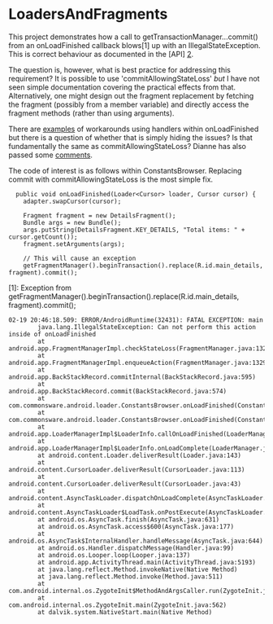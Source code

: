 LoadersAndFragments
===================

This project demonstrates how a call to getTransactionManager...commit() from an onLoadFinished callback blows[1] up with an IllegalStateException.  This is correct behaviour as documented in the [API] [2].

The question is, however, what is best practice for addressing this requirement?  It is possible to use 'commitAllowingStateLoss' _but_ I have not seen simple documentation covering the practical effects from that.  Alternatively, one might design out the fragment replacement by fetching the fragment (possibly from a member variable) and directly access the fragment methods (rather than using arguments).
 
There are [examples][3] of workarounds using handlers within onLoadFinished but there is a question of whether that is simply hiding the issues?  Is that fundamentally the same as commitAllowingStateLoss?
Dianne has also passed some [comments][4].

The code of interest is as follows within ConstantsBrowser.  Replacing commit with commitAllowingStateLoss is the most simple fix.

```
  public void onLoadFinished(Loader<Cursor> loader, Cursor cursor) {
    adapter.swapCursor(cursor);
    
    Fragment fragment = new DetailsFragment();
    Bundle args = new Bundle();
    args.putString(DetailsFragment.KEY_DETAILS, "Total items: " + cursor.getCount());
    fragment.setArguments(args);
    
    // This will cause an exception
    getFragmentManager().beginTransaction().replace(R.id.main_details, fragment).commit();
```    
    
[1]: Exception from getFragmentManager().beginTransaction().replace(R.id.main_details, fragment).commit();
```
02-19 20:46:18.509: ERROR/AndroidRuntime(32431): FATAL EXCEPTION: main
        java.lang.IllegalStateException: Can not perform this action inside of onLoadFinished
        at android.app.FragmentManagerImpl.checkStateLoss(FragmentManager.java:1322)
        at android.app.FragmentManagerImpl.enqueueAction(FragmentManager.java:1329)
        at android.app.BackStackRecord.commitInternal(BackStackRecord.java:595)
        at android.app.BackStackRecord.commit(BackStackRecord.java:574)
        at com.commonsware.android.loader.ConstantsBrowser.onLoadFinished(ConstantsBrowser.java:118)
        at com.commonsware.android.loader.ConstantsBrowser.onLoadFinished(ConstantsBrowser.java:36)
        at android.app.LoaderManagerImpl$LoaderInfo.callOnLoadFinished(LoaderManager.java:483)
        at android.app.LoaderManagerImpl$LoaderInfo.onLoadComplete(LoaderManager.java:451)
        at android.content.Loader.deliverResult(Loader.java:143)
        at android.content.CursorLoader.deliverResult(CursorLoader.java:113)
        at android.content.CursorLoader.deliverResult(CursorLoader.java:43)
        at android.content.AsyncTaskLoader.dispatchOnLoadComplete(AsyncTaskLoader.java:254)
        at android.content.AsyncTaskLoader$LoadTask.onPostExecute(AsyncTaskLoader.java:91)
        at android.os.AsyncTask.finish(AsyncTask.java:631)
        at android.os.AsyncTask.access$600(AsyncTask.java:177)
        at android.os.AsyncTask$InternalHandler.handleMessage(AsyncTask.java:644)
        at android.os.Handler.dispatchMessage(Handler.java:99)
        at android.os.Looper.loop(Looper.java:137)
        at android.app.ActivityThread.main(ActivityThread.java:5193)
        at java.lang.reflect.Method.invokeNative(Native Method)
        at java.lang.reflect.Method.invoke(Method.java:511)
        at com.android.internal.os.ZygoteInit$MethodAndArgsCaller.run(ZygoteInit.java:795)
        at com.android.internal.os.ZygoteInit.main(ZygoteInit.java:562)
        at dalvik.system.NativeStart.main(Native Method)
```
[2]: https://developer.android.com/reference/android/app/LoaderManager.LoaderCallbacks.html#onLoadFinished(android.content.Loader<D>,%20D)
[3]: http://stackoverflow.com/questions/7746140/android-problems-using-fragmentactivity-loader-to-update-fragmentstatepagera
[4]: https://groups.google.com/forum/?fromgroups=#!topic/android-developers/dXZZjhRjkMk
